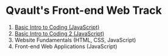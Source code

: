 # Qvault's Front-end Web Track

1. [Basic Intro to Coding (JavaScript)](https://qvault.io/basic-intro-to-coding-course/)
2. [Basic Intro to Coding 2 (JavaScript)](https://qvault.io/basic-intro-to-coding-course/)
3. Website Fundamentals (HTML, CSS, JavaScript)
4. Front-end Web Applications (JavaScript)

